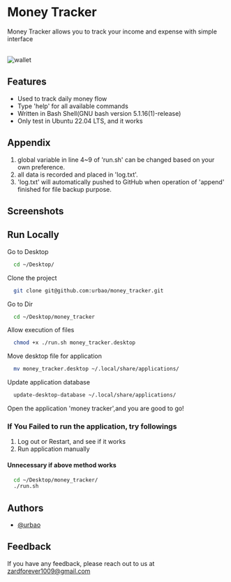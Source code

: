 
# Money Tracker

Money Tracker allows you to track your income and expense with simple interface<br/><br/>



![wallet](https://user-images.githubusercontent.com/87600155/210162336-c184e2d0-2323-4cc5-af73-54eeccab14f5.png)<br/>


## Features

- Used to track daily money flow
- Type 'help' for all available commands
- Written in Bash Shell(GNU bash version 5.1.16(1)-release)
- Only test in Ubuntu 22.04 LTS, and it works 



## Appendix

1. global variable in line 4~9 of 'run.sh' can be changed based on your own preference.
2. all data is recorded and placed in 'log.txt'.
3. 'log.txt' will automatically pushed to GitHub when operation of 'append' finished for file backup purpose.


## Screenshots




## Run Locally

Go to Desktop
```bash
  cd ~/Desktop/
```

Clone the project

```bash
  git clone git@github.com:urbao/money_tracker.git
```
Go to Dir 
```bash
  cd ~/Desktop/money_tracker
```

Allow execution of files

```bash
  chmod +x ./run.sh money_tracker.desktop
```

Move desktop file for application

```bash
  mv money_tracker.desktop ~/.local/share/applications/ 
```

Update application database

```bash
  update-desktop-database ~/.local/share/applications/
```

Open the application 'money tracker',and you are good to go!
### If You Failed to run the application, try followings
1. Log out or Restart, and see if it works<br/>
2. Run application manually<br/>
#### Unnecessary if above method works
```bash
  cd ~/Desktop/money_tracker/
  ./run.sh
```

## Authors

- [@urbao](https://www.github.com/urbao)


## Feedback

If you have any feedback, please reach out to us at zardforever1009@gmail.com

